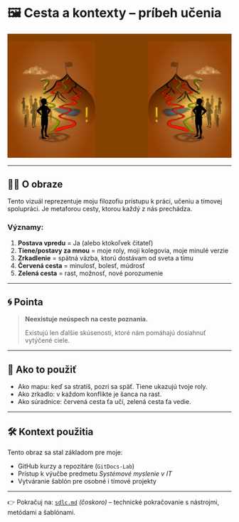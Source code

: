 # 🖼️ Cesta a kontexty – príbeh učenia

![Cesta a kontexty](assets/journey.png)

---

## 🧍‍♂️ O obraze

Tento vizuál reprezentuje moju filozofiu prístupu k práci, učeniu a tímovej spolupráci. Je metaforou cesty, ktorou každý z nás prechádza.

### Významy:

1. **Postava vpredu** = Ja (alebo ktokoľvek čitateľ)
2. **Tiene/postavy za mnou** = moje roly, moji kolegovia, moje minulé verzie
3. **Zrkadlenie** = spätná väzba, ktorú dostávam od sveta a tímu
4. **Červená cesta** = minulosť, bolesť, múdrosť
5. **Zelená cesta** = rast, možnosť, nové porozumenie

---

## 🌀 Pointa

> **Neexistuje neúspech na ceste poznania.**
>  
> Existujú len ďalšie skúsenosti, ktoré nám pomáhajú dosiahnuť vytýčené ciele.

---

## 🧠 Ako to použiť

- Ako mapu: keď sa stratíš, pozri sa späť. Tiene ukazujú tvoje roly.
- Ako zrkadlo: v každom konflikte je šanca na rast.
- Ako súradnice: červená cesta ťa učí, zelená cesta ťa vedie.

---

## 🛠️ Kontext použitia

Tento obraz sa stal základom pre moje:
- GitHub kurzy a repozitáre (`GitDocs-Lab`)
- Prístup k výučbe predmetu *Systémové myslenie v IT*
- Vytváranie šablón pre osobné i tímové projekty

---

👉 Pokračuj na: [`sdlc.md`](sdlc.md) *(čoskoro)* – technické pokračovanie s nástrojmi, metódami a šablónami.
